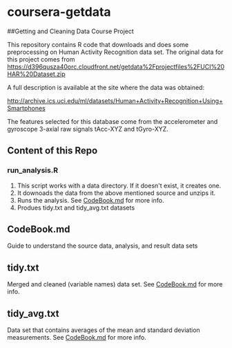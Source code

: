 # coursera-getdata
##Getting and Cleaning Data Course Project

This repository contains R code that downloads and does some preprocessing on Human Activity Recognition data set. The original data for this project comes from https://d396qusza40orc.cloudfront.net/getdata%2Fprojectfiles%2FUCI%20HAR%20Dataset.zip

A full description is available at the site where the data was obtained:

http://archive.ics.uci.edu/ml/datasets/Human+Activity+Recognition+Using+Smartphones

The features selected for this database come from the accelerometer and gyroscope 3-axial raw signals tAcc-XYZ and tGyro-XYZ.

## Content of this Repo

### run_analysis.R

1. This script works with a data directory. If it doesn't exist, it creates one.
2. It downoads the data from the above mentioned source and unzips it. 
3. Runs the analysis. See [CodeBook.md](CodeBook.md) for more info. 
4. Produes tidy.txt and tidy_avg.txt datasets


## CodeBook.md
Guide to understand the source data, analysis, and result data sets

## tidy.txt
Merged and cleaned (variable names) data set. See [CodeBook.md](CodeBook.md) for more info. 

## tidy_avg.txt
Data set that contains averages of the mean and standard deviation measurements. See [CodeBook.md](CodeBook.md) for more info. 
